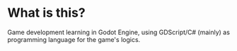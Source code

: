 # What is this?
Game development learning in Godot Engine, using GDScript/C# (mainly) as programming language for the game's logics.